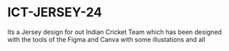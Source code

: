 # ICT-JERSEY-24
Its a Jersey design for out Indian Cricket Team which has been designed with the tools of the Figma and Canva with some illustations and all
